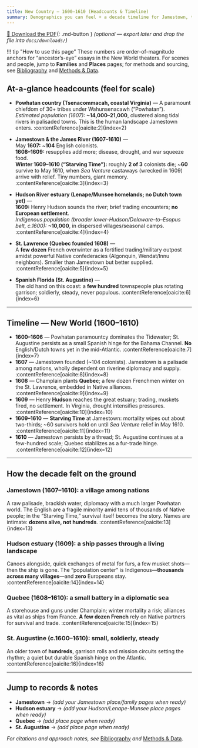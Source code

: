 ```yaml
---
title: New Country — 1600–1610 (Headcounts & Timeline)
summary: Demographics you can feel + a decade timeline for Jamestown, the Hudson estuary, Quebec, and Spanish Florida.
---
```


[📎 Download the PDF](../downloads/1600-1610-NewCountry.pdf){: .md-button }
*(optional — export later and drop the file into `docs/downloads/`)*

!!! tip "How to use this page"
    These numbers are order-of-magnitude anchors for “ancestor’s-eye” essays in the New World theaters. For scenes and people, jump to **Families** and **Places** pages; for methods and sourcing, see [Bibliography](../bibliography.md) and [Methods & Data](../methods-data.md).

## At-a-glance headcounts (feel for scale)

- **Powhatan country (Tsenacommacah, coastal Virginia)** — A paramount chiefdom of 30+ tribes under Wahunsenacawh (“Powhatan”).  
  *Estimated population (1607):* **~14,000–21,000**, clustered along tidal rivers in palisaded towns. This is the human landscape Jamestown enters. :contentReference[oaicite:2]{index=2}

- **Jamestown & the James River (1607–1610)** —  
  May **1607:** ~**104** English colonists.  
  **1608–1609:** resupplies add more; disease, drought, and war squeeze food.  
  **Winter 1609–1610 (“Starving Time”):** roughly **2 of 3** colonists die; ~**60** survive to May 1610, when *Sea Venture* castaways (wrecked in 1609) arrive with relief. Tiny numbers, giant memory. :contentReference[oaicite:3]{index=3}

- **Hudson River estuary (Lenape/Munsee homelands; no Dutch town yet)** —  
  **1609:** Henry Hudson sounds the river; brief trading encounters; **no European settlement**.  
  *Indigenous population (broader lower-Hudson/Delaware–to–Esopus belt, c.1600):* **~10,000**, in dispersed villages/seasonal camps. :contentReference[oaicite:4]{index=4}

- **St. Lawrence (Quebec founded 1608)** —  
  A **few dozen** French overwinter as a fortified trading/military outpost amidst powerful Native confederacies (Algonquin, Wendat/Innu neighbors). Smaller than Jamestown but better supplied. :contentReference[oaicite:5]{index=5}

- **Spanish Florida (St. Augustine)** —  
  The old hand on this coast: a **few hundred** townspeople plus rotating garrison; soldierly, steady, never populous. :contentReference[oaicite:6]{index=6}

---

## Timeline — New World (1600–1610)

- **1600–1606** — Powhatan paramountcy dominates the Tidewater; St. Augustine persists as a small Spanish hinge for the Bahama Channel. **No** English/Dutch towns yet in the mid-Atlantic. :contentReference[oaicite:7]{index=7}
- **1607** — Jamestown founded (~104 colonists). Jamestown is a palisade among nations, wholly dependent on riverine diplomacy and supply. :contentReference[oaicite:8]{index=8}
- **1608** — Champlain plants **Quebec**; a few dozen Frenchmen winter on the St. Lawrence, embedded in Native alliances. :contentReference[oaicite:9]{index=9}
- **1609** — Henry **Hudson** reaches the great estuary; trading, muskets fired, no settlement. In Virginia, drought intensifies pressures. :contentReference[oaicite:10]{index=10}
- **1609–1610** — **Starving Time** at Jamestown: mortality wipes out about two-thirds; ~60 survivors hold on until *Sea Venture* relief in May 1610. :contentReference[oaicite:11]{index=11}
- **1610** — Jamestown persists by a thread; St. Augustine continues at a few-hundred scale; Quebec stabilizes as a fur-trade hinge. :contentReference[oaicite:12]{index=12}

---

## How the decade felt on the ground

### Jamestown (1607–1610): a village among nations
A raw palisade, brackish water, diplomacy with a much larger Powhatan world. The English are a fragile minority amid tens of thousands of Native people; in the “Starving Time,” survival itself becomes the story. Names are intimate: **dozens alive, not hundreds**. :contentReference[oaicite:13]{index=13}

### Hudson estuary (1609): a ship passes through a living landscape
Canoes alongside, quick exchanges of metal for furs, a few musket shots—then the ship is gone. The “population center” is Indigenous—**thousands across many villages**—and **zero** Europeans stay. :contentReference[oaicite:14]{index=14}

### Quebec (1608–1610): a small battery in a diplomatic sea
A storehouse and guns under Champlain; winter mortality a risk; alliances as vital as ships from France. **A few dozen French** rely on Native partners for survival and trade. :contentReference[oaicite:15]{index=15}

### St. Augustine (c.1600–1610): small, soldierly, steady
An older town of **hundreds**, garrison rolls and mission circuits setting the rhythm; a quiet but durable Spanish hinge on the Atlantic. :contentReference[oaicite:16]{index=16}

---

## Jump to records & notes
- **Jamestown** → *(add your Jamestown place/family pages when ready)*  
- **Hudson estuary** → *(add your Hudson/Lenape-Munsee place pages when ready)*  
- **Quebec** → *(add place page when ready)*  
- **St. Augustine** → *(add place page when ready)*

*For citations and approach notes, see* [Bibliography](../bibliography.md) *and* [Methods & Data](../methods-data.md).
